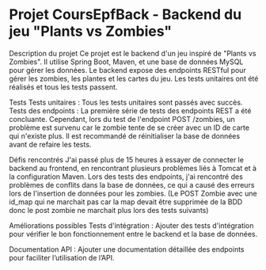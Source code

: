 # Projet CoursEpfBack - Backend du jeu "Plants vs Zombies"

Description du projet
Ce projet est le backend d'un jeu inspiré de "Plants vs Zombies". Il utilise Spring Boot, Maven, et une base de données MySQL pour gérer les données. Le backend expose des endpoints RESTful pour gérer les zombies, les plantes et les cartes du jeu. Les tests unitaires ont été réalisés et tous les tests passent.


Tests
Tests unitaires : Tous les tests unitaires sont passés avec succès.
Tests des endpoints : La première série de tests des endpoints REST a été concluante. Cependant, lors du test de l'endpoint POST /zombies, un problème est survenu car le zombie tente de se créer avec un ID de carte qui n'existe plus. Il est recommandé de réinitialiser la base de données avant de refaire les tests.

Défis rencontrés
J'ai passé plus de 15 heures à essayer de connecter le backend au frontend, en rencontrant plusieurs problèmes liés à Tomcat et à la configuration Maven.
Lors des tests des endpoints, j'ai rencontré des problèmes de conflits dans la base de données, ce qui a causé des erreurs lors de l'insertion de données pour les zombies. (Le POST Zombie avec une id_map qui ne marchait pas car la map devait être supprimée de la BDD donc le post zombie ne marchait plus lors des tests suivants)

Améliorations possibles
Tests d'intégration : Ajouter des tests d'intégration pour vérifier le bon fonctionnement entre le backend et la base de données.

Documentation API : Ajouter une documentation détaillée des endpoints pour faciliter l’utilisation de l’API.
